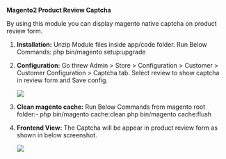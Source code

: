 <b>Magento2 Product Review Captcha</b>

<p>By using this module you can display magento native captcha on product review form.</p>

1.  <b>Installation:</b>
	  Unzip Module files inside app/code folder.
	  Run Below Commands:
	    php bin/magento setup:upgrade
	    

2. <b>Configuration:</b>
	 Go threw Admin > Store > Configuration > Customer > Customer Configuration > Captcha tab.
	 Select review to show captcha in review form and Save config.
	 
   	<img src="https://www.emizentech.com/Uploads/Configuration.png" />
   


3. <b>Clean magento cache:</b>
	Run Below Commands from magento root folder:-
	php bin/magento cache:clean
	php bin/magento cache:flush
	
4. <b>Frontend View:</b>
 	The Captcha will be appear in product review form as shown in below screenshot.
	
	<img src="https://www.emizentech.com/Uploads/PDP.png" />

	 

